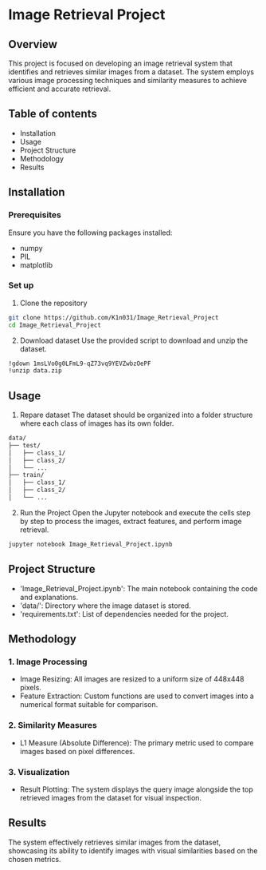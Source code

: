 # Image Retrieval Project

## Overview
This project is focused on developing an image retrieval system that identifies and retrieves similar images from a dataset. The system employs various image processing techniques and similarity measures to achieve efficient and accurate retrieval.

## Table of contents
* Installation
* Usage
* Project Structure
* Methodology
* Results

## Installation
### Prerequisites
Ensure you have the following packages installed:
* numpy
* PIL
* matplotlib

### Set up
1. Clone the repository
```bash
git clone https://github.com/K1n031/Image_Retrieval_Project
cd Image_Retrieval_Project
```
2. Download dataset
Use the provided script to download and unzip the dataset.
```bash
!gdown 1msLVo0g0LFmL9-qZ73vq9YEVZwbzOePF
!unzip data.zip
```

## Usage
1. Repare dataset
The dataset should be organized into a folder structure where each class of images has its own folder.
```bash
data/
├── test/
│   ├── class_1/
│   ├── class_2/
│   └── ...
├── train/
│   ├── class_1/
│   ├── class_2/
│   └── ...
```
2. Run the Project
Open the Jupyter notebook and execute the cells step by step to process the images, extract features, and perform image retrieval.
```bash
jupyter notebook Image_Retrieval_Project.ipynb
```

## Project Structure
* 'Image_Retrieval_Project.ipynb': The main notebook containing the code and explanations.
* 'data/': Directory where the image dataset is stored.
* 'requirements.txt': List of dependencies needed for the project.

## Methodology
### 1. Image Processing
* Image Resizing: All images are resized to a uniform size of 448x448 pixels.
* Feature Extraction: Custom functions are used to convert images into a numerical format suitable for comparison.

### 2. Similarity Measures
* L1 Measure (Absolute Difference): The primary metric used to compare images based on pixel differences.

### 3. Visualization
* Result Plotting: The system displays the query image alongside the top retrieved images from the dataset for visual inspection.

## Results
The system effectively retrieves similar images from the dataset, showcasing its ability to identify images with visual similarities based on the chosen metrics.
